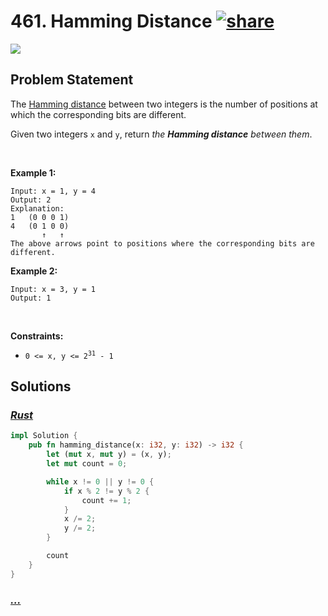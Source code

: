 # 461. Hamming Distance [![share]](https://leetcode.com/problems/hamming-distance/)

![][easy]

## Problem Statement

<p>The <a href="https://en.wikipedia.org/wiki/Hamming_distance" target="_blank">Hamming distance</a> between two integers is the number of positions at which the corresponding bits are different.</p>
<p>Given two integers <code>x</code> and <code>y</code>, return <em>the <strong>Hamming distance</strong> between them</em>.</p>
<p> </p>
<p><strong class="example">Example 1:</strong></p>

```
Input: x = 1, y = 4
Output: 2
Explanation:
1   (0 0 0 1)
4   (0 1 0 0)
       ↑   ↑
The above arrows point to positions where the corresponding bits are different.
```

<p><strong class="example">Example 2:</strong></p>

```
Input: x = 3, y = 1
Output: 1
```

<p> </p>
<p><strong>Constraints:</strong></p>
<ul>
<li><code>0 &lt;= x, y &lt;= 2<sup>31</sup> - 1</code></li>
</ul>

## Solutions

### [_Rust_](hamming_distance.rs)

```rs [Rust]
impl Solution {
    pub fn hamming_distance(x: i32, y: i32) -> i32 {
        let (mut x, mut y) = (x, y);
        let mut count = 0;

        while x != 0 || y != 0 {
            if x % 2 != y % 2 {
                count += 1;
            }
            x /= 2;
            y /= 2;
        }

        count
    }
}

```

### [_..._]()

```

```

<!----------------------------------{ link }--------------------------------->

[share]: https://graph.org/file/3ea5234dda646b71c574a.png
[easy]: https://img.shields.io/badge/Difficulty-Easy-bright.svg
[medium]: https://img.shields.io/badge/Difficulty-Medium-yellow.svg
[hard]: https://img.shields.io/badge/Difficulty-Hard-red.svg
